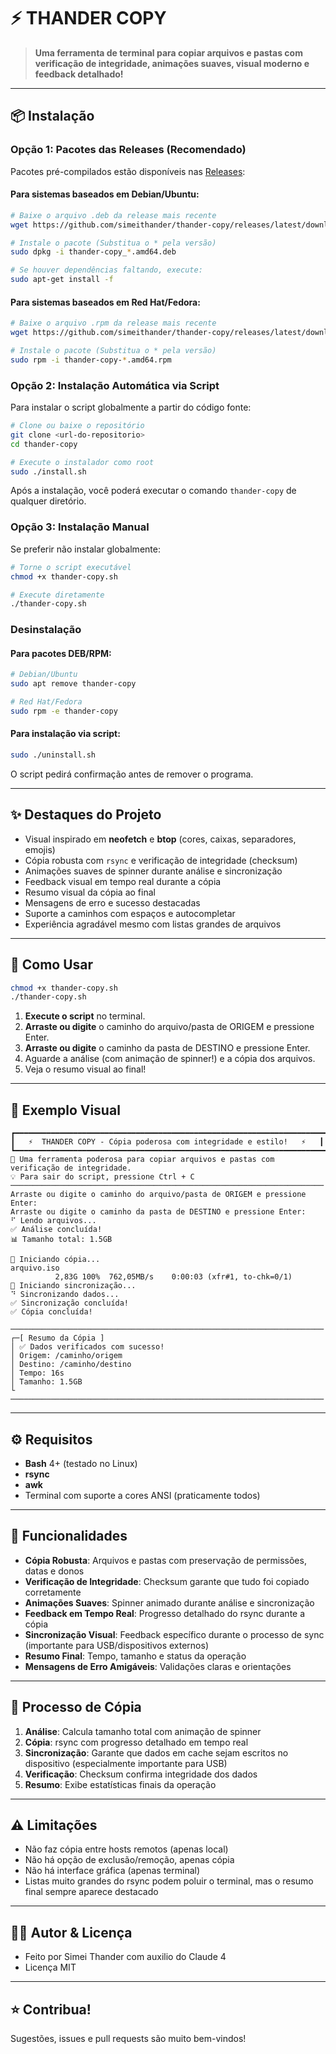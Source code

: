 # ⚡ THANDER COPY

> **Uma ferramenta de terminal para copiar arquivos e pastas com verificação de integridade, animações suaves, visual moderno e feedback detalhado!**

---

## 📦 **Instalação**

### Opção 1: Pacotes das Releases (Recomendado)

Pacotes pré-compilados estão disponíveis nas [Releases](https://github.com/simeithander/thander-copy/releases):

#### Para sistemas baseados em Debian/Ubuntu:
```bash
# Baixe o arquivo .deb da release mais recente
wget https://github.com/simeithander/thander-copy/releases/latest/download/thander-copy_*.amd64.deb

# Instale o pacote (Substitua o * pela versão)
sudo dpkg -i thander-copy_*.amd64.deb

# Se houver dependências faltando, execute:
sudo apt-get install -f
```

#### Para sistemas baseados em Red Hat/Fedora:
```bash
# Baixe o arquivo .rpm da release mais recente
wget https://github.com/simeithander/thander-copy/releases/latest/download/thander-copy-*.amd64.rpm

# Instale o pacote (Substitua o * pela versão)
sudo rpm -i thander-copy-*.amd64.rpm
```

### Opção 2: Instalação Automática via Script

Para instalar o script globalmente a partir do código fonte:

```bash
# Clone ou baixe o repositório
git clone <url-do-repositorio>
cd thander-copy

# Execute o instalador como root
sudo ./install.sh
```

Após a instalação, você poderá executar o comando `thander-copy` de qualquer diretório.

### Opção 3: Instalação Manual

Se preferir não instalar globalmente:

```bash
# Torne o script executável
chmod +x thander-copy.sh

# Execute diretamente
./thander-copy.sh
```

### Desinstalação

#### Para pacotes DEB/RPM:
```bash
# Debian/Ubuntu
sudo apt remove thander-copy

# Red Hat/Fedora
sudo rpm -e thander-copy
```

#### Para instalação via script:
```bash
sudo ./uninstall.sh
```

O script pedirá confirmação antes de remover o programa.

---

## ✨ **Destaques do Projeto**

- Visual inspirado em **neofetch** e **btop** (cores, caixas, separadores, emojis)
- Cópia robusta com `rsync` e verificação de integridade (checksum)
- Animações suaves de spinner durante análise e sincronização
- Feedback visual em tempo real durante a cópia
- Resumo visual da cópia ao final
- Mensagens de erro e sucesso destacadas
- Suporte a caminhos com espaços e autocompletar
- Experiência agradável mesmo com listas grandes de arquivos

---

## 🚀 **Como Usar**

```bash
chmod +x thander-copy.sh
./thander-copy.sh
```

1. **Execute o script** no terminal.
2. **Arraste ou digite** o caminho do arquivo/pasta de ORIGEM e pressione Enter.
3. **Arraste ou digite** o caminho da pasta de DESTINO e pressione Enter.
4. Aguarde a análise (com animação de spinner!) e a cópia dos arquivos.
5. Veja o resumo visual ao final!

---

## 🎨 **Exemplo Visual**

```
┏━━━━━━━━━━━━━━━━━━━━━━━━━━━━━━━━━━━━━━━━━━━━━━━━━━━━━━━━━━━━━━━━━━━━━━┓
┃   ⚡  THANDER COPY - Cópia poderosa com integridade e estilo!   ⚡   ┃
┗━━━━━━━━━━━━━━━━━━━━━━━━━━━━━━━━━━━━━━━━━━━━━━━━━━━━━━━━━━━━━━━━━━━━━━┛
🚀 Uma ferramenta poderosa para copiar arquivos e pastas com verificação de integridade.
💡 Para sair do script, pressione Ctrl + C
──────────────────────────────────────────────────────────────────────
Arraste ou digite o caminho do arquivo/pasta de ORIGEM e pressione Enter:
Arraste ou digite o caminho da pasta de DESTINO e pressione Enter:
⠋ Lendo arquivos...
✅ Análise concluída!
📊 Tamanho total: 1.5GB

🔄 Iniciando cópia...
arquivo.iso
          2,83G 100%  762,05MB/s    0:00:03 (xfr#1, to-chk=0/1)
🔄 Iniciando sincronização...
⠙ Sincronizando dados...
✅ Sincronização concluída!
✅ Cópia concluída!

──────────────────────────────────────────────────────────────────────
┌─[ Resumo da Cópia ]
│ ✅ Dados verificados com sucesso!
│ Origem: /caminho/origem
│ Destino: /caminho/destino
│ Tempo: 16s
│ Tamanho: 1.5GB
└
──────────────────────────────────────────────────────────────────────
```

---

## ⚙️ **Requisitos**

- **Bash** 4+ (testado no Linux)
- **rsync**
- **awk**
- Terminal com suporte a cores ANSI (praticamente todos)

---

## 📝 **Funcionalidades**

- **Cópia Robusta**: Arquivos e pastas com preservação de permissões, datas e donos
- **Verificação de Integridade**: Checksum garante que tudo foi copiado corretamente
- **Animações Suaves**: Spinner animado durante análise e sincronização
- **Feedback em Tempo Real**: Progresso detalhado do rsync durante a cópia
- **Sincronização Visual**: Feedback específico durante o processo de sync (importante para USB/dispositivos externos)
- **Resumo Final**: Tempo, tamanho e status da operação
- **Mensagens de Erro Amigáveis**: Validações claras e orientações

---

## 🔄 **Processo de Cópia**

1. **Análise**: Calcula tamanho total com animação de spinner
2. **Cópia**: rsync com progresso detalhado em tempo real
3. **Sincronização**: Garante que dados em cache sejam escritos no dispositivo (especialmente importante para USB)
4. **Verificação**: Checksum confirma integridade dos dados
5. **Resumo**: Exibe estatísticas finais da operação

---

## ⚠️ **Limitações**

- Não faz cópia entre hosts remotos (apenas local)
- Não há opção de exclusão/remoção, apenas cópia
- Não há interface gráfica (apenas terminal)
- Listas muito grandes do rsync podem poluir o terminal, mas o resumo final sempre aparece destacado

---

## 👨‍💻 **Autor & Licença**

- Feito por Simei Thander com auxilio do Claude 4
- Licença MIT

---

## ⭐ **Contribua!**

Sugestões, issues e pull requests são muito bem-vindos!
